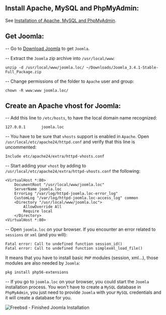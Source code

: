 ## Install Apache, MySQL and PhpMyAdmin:

See <a href="/freebsd-install-apache-mysql-php-phpmyadmin" target="_blank">Installation of Apache, MySQL and PhpMyAdmin</a>.

## Get Joomla:

-- Go to <a href="http://www.joomla.org/download.html" target="_blank">Download Joomla</a> to get `Joomla`.

-- Extract the `Joomla` zip archive into `/usr/local/www`:

    unzip -d /usr/local/www/joomla.loc/ ~/Downloads/Joomla_3.4.1-Stable-Full_Package.zip
    

<!--more-->

-- Change permissions of the folder to `Apache` user and group:

    chown -R www:www joomla.loc/
    

## Create an Apache vhost for Joomla:

-- Add this line to `/etc/hosts`, to have the local domain name recognized:

    127.0.0.1       joomla.loc
    

-- You have to be sure that `vhosts` support is enabled in `Apache`. Open `/usr/local/etc/apache24/httpd.conf` and verify that this line is uncommented:

    Include etc/apache24/extra/httpd-vhosts.conf
    

-- Start adding your `vhost` by adding to `/usr/local/etc/apache24/extra/httpd-vhosts.conf` the following:

    <VirtualHost *:80>
        DocumentRoot "/usr/local/www/joomla.loc"
        ServerName joomla.loc
        ErrorLog "/var/log/httpd-joomla.loc-error_log"
        CustomLog "/var/log/httpd-joomla.loc-access_log" common
        <Directory "/usr/local/www/joomla.loc">
            AllowOverride All
            Require local
        </Directory>
    <VirtualHost *:80>
    

-- Open `joomla.loc` on your browser. If you encounter an error related to `sessions` or `xml` (and you will):

    Fatal error: Call to undefined function session_id()
    Fatal error: Call to undefined function simplexml_load_file()
    

It means that you have to install basic `PHP` modules (session, xml...), those modules are also needed by `Joomla`:

    pkg install php56-extensions
    

-- If you go to `joomla.loc` on your browser, you could start the `Joomla` installation process. You won't have to create a `MySQL` database in `PhpMyAdmin`, you just need to provide `Joomla` with your `MySQL` credentials and it will create a database for you.

<img class="post-image" src="/wp-content/uploads/2015/03/freebsd-install-joomla-with-apache-mysql-result.png" title="Freebsd - Finished Joomla Installation" />
